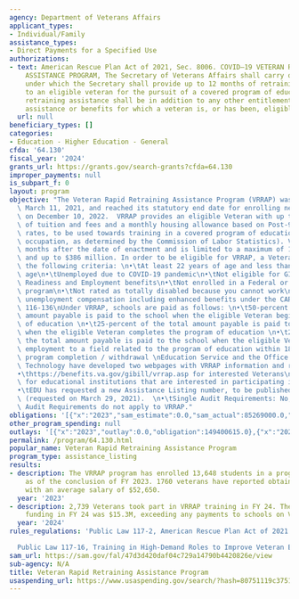 ```yaml
---
agency: Department of Veterans Affairs
applicant_types:
- Individual/Family
assistance_types:
- Direct Payments for a Specified Use
authorizations:
- text: American Rescue Plan Act of 2021, Sec. 8006. COVID–19 VETERAN RAPID RETRAINING
    ASSISTANCE PROGRAM, The Secretary of Veterans Affairs shall carry out a program
    under which the Secretary shall provide up to 12 months of retraining assistance
    to an eligible veteran for the pursuit of a covered program of education. Such
    retraining assistance shall be in addition to any other entitlement to educational
    assistance or benefits for which a veteran is, or has been, eligible.
  url: null
beneficiary_types: []
categories:
- Education - Higher Education - General
cfda: '64.130'
fiscal_year: '2024'
grants_url: https://grants.gov/search-grants?cfda=64.130
improper_payments: null
is_subpart_f: 0
layout: program
objective: "The Veteran Rapid Retraining Assistance Program (VRRAP) was enacted on\
  \ March 11, 2021, and reached its statutory end date for enrolling new students\
  \ on December 10, 2022.  VRRAP provides an eligible Veteran with up to 12 months\
  \ of tuition and fees and a monthly housing allowance based on Post-9/11 GI Bill\
  \ rates, to be used towards training in a covered program of education (high demand\
  \ occupation, as determined by the Commission of Labor Statistics). VRRAP ends 21\
  \ months after the date of enactment and is limited to a maximum of 17,250 participants\
  \ and up to $386 million. In order to be eligible for VRRAP, a Veteran must meet\
  \ the following criteria: \n•\tAt least 22 years of age and less than 67 years of\
  \ age\n•\tUnemployed due to COVID-19 pandemic\n•\tNot eligible for GI Bill or Veteran\
  \ Readiness and Employment benefits\n•\tNot enrolled in a Federal or State jobs\
  \ program\n•\tNot rated as totally disabled because you cannot work\n•\tNot receiving\
  \ unemployment compensation including enhanced benefits under the CARES Act, P.L.\
  \ 116-136\nUnder VRRAP, schools are paid as follows: \n•\t50-percent of the total\
  \ amount payable is paid to the school when the eligible Veteran begins the program\
  \ of education \n•\t25-percent of the total amount payable is paid to the school\
  \ when the eligible Veteran completes the program of education \n•\t25-percent of\
  \ the total amount payable is paid to the school when the eligible Veteran finds\
  \ employment to a field related to the program of education within 180 days after\
  \ program completion / withdrawal \nEducation Service and the Office of Information\
  \ Technology have developed two webpages with VRRAP information and resources: \n\
  •\thttps://benefits.va.gov/gibill/vrrap.asp for interested Veterans\n•\thttps://benefits.va.gov/gibill/vrrap_educational_institutions.asp\
  \ for educational institutions that are interested in participating in VRRAP  \n\
  •\tEDU has requested a new Assistance Listing number, to be published on SAM.gov\
  \ (requested on March 29, 2021).  \n•\tSingle Audit Requirements: No, the Single\
  \ Audit Requirements do not apply to VRRAP."
obligations: '[{"x":"2023","sam_estimate":0.0,"sam_actual":85269000.0,"usa_spending_actual":149400615.0},{"x":"2024","sam_estimate":0.0,"sam_actual":13550212.0,"usa_spending_actual":17579137.0},{"x":"2025","sam_estimate":0.0,"sam_actual":0.0,"usa_spending_actual":1121895.0}]'
other_program_spending: null
outlays: '[{"x":"2023","outlay":0.0,"obligation":149400615.0},{"x":"2024","outlay":0.0,"obligation":17579137.0},{"x":"2025","outlay":0.0,"obligation":1121895.0}]'
permalink: /program/64.130.html
popular_name: Veteran Rapid Retraining Assistance Program
program_type: assistance_listing
results:
- description: The VRRAP program has enrolled 13,648 students in a program of education
    as of the conclusion of FY 2023. 1760 veterans have reported obtaining employment
    with an average salary of $52,650.
  year: '2023'
- description: 2,739 Veterans took part in VRRAP training in FY 24. The de-obligating
    funding in FY 24 was $15.3M, exceeding any payments to schools on Veterans behalf.
  year: '2024'
rules_regulations: 'Public Law 117-2, American Rescue Plan Act of 2021

  Public Law 117-16, Training in High-Demand Roles to Improve Veteran Employment Act'
sam_url: https://sam.gov/fal/47d3d420daf04c729a14790b4420826e/view
sub-agency: N/A
title: Veteran Rapid Retraining Assistance Program
usaspending_url: https://www.usaspending.gov/search/?hash=80751119c375184cc7987acdd8b13c5c
---
```

